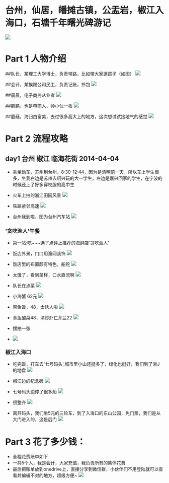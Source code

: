 # 台州，仙居，皤摊古镇，公盂岩，椒江入海口，石塘千年曙光碑游记
![](https://farm8.staticflickr.com/7053/13800983983_6d91f3ed38_b.jpg)



# Part 1 人物介绍



##队长，某理工大学博士，负责带路，比如带大家逛窑子（如图）
![](https://farm4.staticflickr.com/3768/13801074234_805e4c5cdd_b.jpg)


##会计，某挨踢公司民工，负责记账，拎包
![](https://farm3.staticflickr.com/2935/13801530434_a069426dbe_b.jpg)


##晨晨，电子商务从业者
![](https://farm6.staticflickr.com/5256/13824431455_8db2da0d19_b.jpg)


##鹏鹏，也是电商人，帅小伙一枚
![](https://farm4.staticflickr.com/3802/13824454843_3ca196a981_b.jpg)


##蘑菇，海归白富美，去过很多高大上的地方，这次想试试接地气的感觉
![](https://farm8.staticflickr.com/7432/13824459673_35119a2d42_b.jpg)



# Part 2 流程攻略



## day1 台州 椒江 临海花街 2014-04-04
- 乘坐动车，苏州到台州，8:30-12:44，因为是清明前一天，所以车上学生很多，坐我右边是苏州去绍兴玩的大一学生，左边是嘉兴回家的学生，在宁波的时候还上了好多穿校服的高中生
- 火车上拍的浙江田园风景
![](https://farm8.staticflickr.com/7190/13798702133_de6d58ab55_b.jpg)


- 铁路紧邻高速
![](https://farm4.staticflickr.com/3801/13799020004_55d4da8db2_b.jpg)


- 台州我到啦，图为台州汽车站
![](https://farm8.staticflickr.com/7044/13798706595_90752bb328_b.jpg)



### '贪吃渔人'午餐
- 第一站:吃~~~选了点评上推荐的海鲜店'贪吃渔人'
- 饭店外景，门口用渔网装饰
![](https://farm4.staticflickr.com/3793/13799087004_f786c796d0_b.jpg)


- 饭店里的布置颇有特色，船舵
![](https://farm8.staticflickr.com/7248/13799404094_05b5f607b4_c.jpg)


- 太饿了，看到菜样，口水直流啊
![](https://farm3.staticflickr.com/2841/13798743225_70b75fecea_b.jpg)


- 队长在点菜
![](https://farm8.staticflickr.com/7212/13798751875_3e61185510_b.jpg)


- 小海蟹 62元
![](https://farm6.staticflickr.com/5563/13798936593_0f1187fdeb_c.jpg)


- 带鱼饭，48，太诱人啦
![](https://farm8.staticflickr.com/7365/13798811413_1ee2c2e3bc_b.jpg)


- 章鱼酸菜48，清炒虾仁芥兰22
![](https://farm4.staticflickr.com/3749/13798835513_2e2a646b29_b.jpg)


- 摆拍一张
- ![](https://farm6.staticflickr.com/5250/13798811365_0055056e77_b.jpg)



### 椒江入海口
- 吃完饭，打车去'七号码头',城市里小山还挺多了，绿化也挺好，我们到了浙J的地盘
![](https://farm8.staticflickr.com/7187/13799799165_e627bc17b3_b.jpg)


- 椒江边的纪念碑
![](https://farm8.staticflickr.com/7038/13799169324_b45e54d944_b.jpg)


- 七号码头边停了很多船
![](https://farm8.staticflickr.com/7455/13798849843_9461563c11_b.jpg)


- 很整齐
![](https://farm3.staticflickr.com/2820/13798851323_0ace353f41_b.jpg)


- 离开码头，我们坐5元的三轮车，到了入海口的东山公园，免门票，我们是从大门进入的，这是后门
![](https://farm8.staticflickr.com/7085/13798892103_9ff4869511_b.jpg)


# Part 3 花了多少钱：
- 全程花费账单如下
- 一共5个人，我是会计，大家充值，我负责所有的集体花费
- 最后把账单放到onedrive上，直接分享到微信群，小伙伴们不用登陆就可以查看并编辑不对的地方，超级方便~
![](https://farm8.staticflickr.com/7456/13825248964_302d993198_o.png)